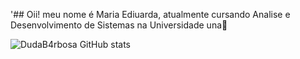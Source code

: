 '## Oii! meu nome é Maria Ediuarda, atualmente cursando Analise e Desenvolvimento de Sistemas na Universidade una👋


![DudaB4rbosa GitHub stats](https://github-readme-stats.vercel.app/api?username=DudaB4rbosa&show_icons=true&theme=radical)




<!--
**DudaB4rbosa/DudaB4rbosa** is a ✨ _special_ ✨ repository because its `README.md` (this file) appears on your GitHub profile.

Here are some ideas to get you started:

- 🔭 I’m currently working on ...
- 🌱 I’m currently learning ...
- 👯 I’m looking to collaborate on ...
- 🤔 I’m looking for help with ...
- 💬 Ask me about ...
- 📫 How to reach me: ...
- 😄 Pronouns: ...
- ⚡ Fun fact: ...
-->
